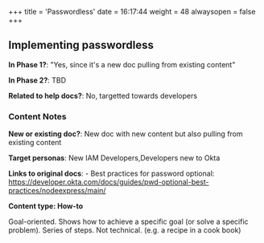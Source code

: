 +++
title = 'Passwordless'
date = 16:17:44
weight = 48
alwaysopen = false
+++

## Implementing passwordless

**In Phase 1?**: "Yes, since it's a new doc pulling from existing content"

**In Phase 2?**: TBD

**Related to help docs?**: No, targetted towards developers



### Content Notes

**New or existing doc?**: New doc with new content but also pulling from existing content

**Target personas**: New IAM Developers,Developers new to Okta

**Links to original docs**: - Best practices for password optional: https://developer.okta.com/docs/guides/pwd-optional-best-practices/nodeexpress/main/

**Content type: How-to**

Goal-oriented. Shows how to achieve a specific goal (or solve a specific problem). Series of steps. Not technical. (e.g. a recipe in a cook book)



